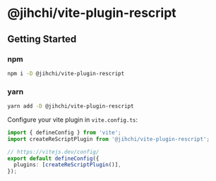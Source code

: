 # @jihchi/vite-plugin-rescript

## Getting Started

### npm

```sh
npm i -D @jihchi/vite-plugin-rescript
```

### yarn

```sh
yarn add -D @jihchi/vite-plugin-rescript
```

Configure your vite plugin in `vite.config.ts`:

```ts
import { defineConfig } from 'vite';
import createReScriptPlugin from '@jihchi/vite-plugin-rescript';

// https://vitejs.dev/config/
export default defineConfig({
  plugins: [createReScriptPlugin()],
});
```

